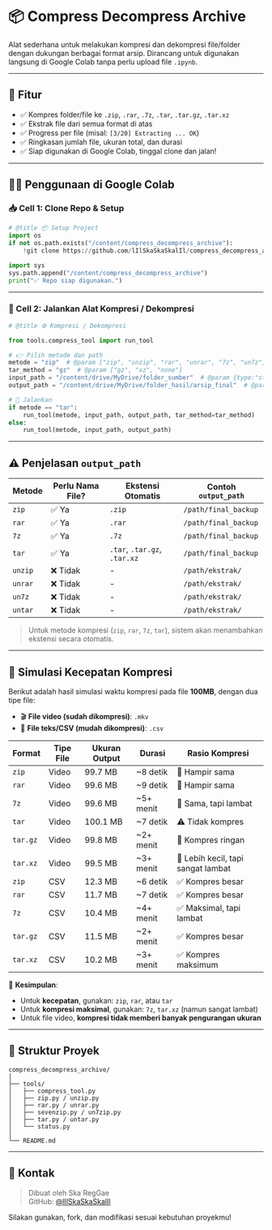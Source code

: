 # 📦 Compress Decompress Archive

Alat sederhana untuk melakukan kompresi dan dekompresi file/folder dengan dukungan berbagai format arsip. Dirancang untuk digunakan langsung di Google Colab tanpa perlu upload file `.ipynb`.

---

## 🧪 Fitur

- ✅ Kompres folder/file ke `.zip`, `.rar`, `.7z`, `.tar`, `.tar.gz`, `.tar.xz`
- ✅ Ekstrak file dari semua format di atas
- ✅ Progress per file (misal: `[3/20] Extracting ... OK`)
- ✅ Ringkasan jumlah file, ukuran total, dan durasi
- ✅ Siap digunakan di Google Colab, tinggal clone dan jalan!

---

## 🧑‍💻 Penggunaan di Google Colab

### 📥 Cell 1: Clone Repo & Setup

```python
# @title 📦 Setup Project
import os
if not os.path.exists("/content/compress_decompress_archive"):
    !git clone https://github.com/lIlSkaSkaSkalIl/compress_decompress_archive.git

import sys
sys.path.append("/content/compress_decompress_archive")
print("✅ Repo siap digunakan.")
```

---

### 🚀 Cell 2: Jalankan Alat Kompresi / Dekompresi

```python
# @title ⚙️ Kompresi / Dekompresi

from tools.compress_tool import run_tool

# 👉 Pilih metode dan path
metode = "zip"  # @param ["zip", "unzip", "rar", "unrar", "7z", "un7z", "tar", "untar"]
tar_method = "gz"  # @param ["gz", "xz", "none"]
input_path = "/content/drive/MyDrive/folder_sumber"  # @param {type:"string"}
output_path = "/content/drive/MyDrive/folder_hasil/arsip_final"  # @param {type:"string"}

# 🚀 Jalankan
if metode == "tar":
    run_tool(metode, input_path, output_path, tar_method=tar_method)
else:
    run_tool(metode, input_path, output_path)
```

---

## ⚠️ Penjelasan `output_path`

| Metode     | Perlu Nama File? | Ekstensi Otomatis | Contoh `output_path`                        |
|------------|------------------|-------------------|---------------------------------------------|
| `zip`      | ✅ Ya             | `.zip`            | `/path/final_backup`                        |
| `rar`      | ✅ Ya             | `.rar`            | `/path/final_backup`                        |
| `7z`       | ✅ Ya             | `.7z`             | `/path/final_backup`                        |
| `tar`      | ✅ Ya             | `.tar`, `.tar.gz`, `.tar.xz` | `/path/final_backup`            |
| `unzip`    | ❌ Tidak          | -                 | `/path/ekstrak/`                            |
| `unrar`    | ❌ Tidak          | -                 | `/path/ekstrak/`                            |
| `un7z`     | ❌ Tidak          | -                 | `/path/ekstrak/`                            |
| `untar`    | ❌ Tidak          | -                 | `/path/ekstrak/`                            |

> Untuk metode kompresi (`zip`, `rar`, `7z`, `tar`), sistem akan menambahkan ekstensi secara otomatis.

---

## 🚀 Simulasi Kecepatan Kompresi

Berikut adalah hasil simulasi waktu kompresi pada file **100MB**, dengan dua tipe file:

- 🎬 **File video (sudah dikompresi)**: `.mkv`
- 📝 **File teks/CSV (mudah dikompresi)**: `.csv`

| Format    | Tipe File   | Ukuran Output | Durasi    | Rasio Kompresi |
|-----------|-------------|---------------|-----------|----------------|
| `zip`     | Video       | 99.7 MB       | ~8 detik  | 🔻 Hampir sama |
| `rar`     | Video       | 99.6 MB       | ~9 detik  | 🔻 Hampir sama |
| `7z`      | Video       | 99.6 MB       | ~5+ menit | 🔻 Sama, tapi lambat |
| `tar`     | Video       | 100.1 MB      | ~7 detik  | ⚠️ Tidak kompres |
| `tar.gz`  | Video       | 99.8 MB       | ~2+ menit | 🔻 Kompres ringan |
| `tar.xz`  | Video       | 99.5 MB       | ~3+ menit | 🔻 Lebih kecil, tapi sangat lambat |
| `zip`     | CSV         | 12.3 MB       | ~6 detik  | ✅ Kompres besar |
| `rar`     | CSV         | 11.7 MB       | ~7 detik  | ✅ Kompres besar |
| `7z`      | CSV         | 10.4 MB       | ~4+ menit | ✅ Maksimal, tapi lambat |
| `tar.gz`  | CSV         | 11.5 MB       | ~2+ menit | ✅ Kompres besar |
| `tar.xz`  | CSV         | 10.2 MB       | ~3+ menit | ✅ Kompres maksimum |

📌 **Kesimpulan**:
- Untuk **kecepatan**, gunakan: `zip`, `rar`, atau `tar`
- Untuk **kompresi maksimal**, gunakan: `7z`, `tar.xz` (namun sangat lambat)
- Untuk file video, **kompresi tidak memberi banyak pengurangan ukuran**

---

## 📁 Struktur Proyek

```
compress_decompress_archive/
│
├── tools/
│   ├── compress_tool.py
│   ├── zip.py / unzip.py
│   ├── rar.py / unrar.py
│   ├── sevenzip.py / un7zip.py
│   ├── tar.py / untar.py
│   └── status.py
│
└── README.md
```

---

## 🙋 Kontak

> Dibuat oleh Ska RegGae  
GitHub: [@lIlSkaSkaSkalIl](https://github.com/lIlSkaSkaSkalIl)

Silakan gunakan, fork, dan modifikasi sesuai kebutuhan proyekmu!
